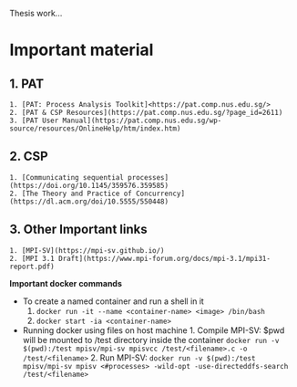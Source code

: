 Thesis work...


# Important material
## 1. PAT
	1. [PAT: Process Analysis Toolkit]<https://pat.comp.nus.edu.sg/>
	2. [PAT & CSP Resources](https://pat.comp.nus.edu.sg/?page_id=2611)
	3. [PAT User Manual](https://pat.comp.nus.edu.sg/wp-source/resources/OnlineHelp/htm/index.htm)
## 2. CSP
	1. [Communicating sequential processes](https://doi.org/10.1145/359576.359585)
	2. [The Theory and Practice of Concurrency](https://dl.acm.org/doi/10.5555/550448)
## 3. Other Important links
	1. [MPI-SV](https://mpi-sv.github.io/)
	2. [MPI 3.1 Draft](https://www.mpi-forum.org/docs/mpi-3.1/mpi31-report.pdf)

**Important docker commands**
* To create a named container and run a shell in it
	1. `docker run -it --name <container-name> <image> /bin/bash`
	2. `docker start -ia <container-name>`
* Running docker using files on host machine
		1. Compile MPI-SV:  $pwd will be mounted to /test directory inside the container
			`docker run -v $(pwd):/test mpisv/mpi-sv mpisvcc /test/<filename>.c -o /test/<filename>`
		2. Run MPI-SV: `docker run -v $(pwd):/test mpisv/mpi-sv mpisv <#processes> -wild-opt -use-directeddfs-search /test/<filename>`




